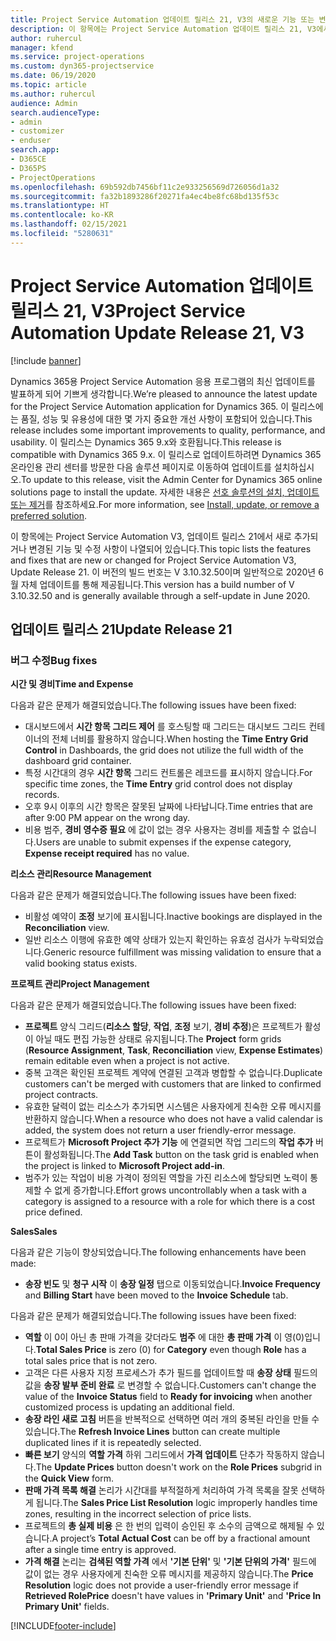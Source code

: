 ```yaml
---
title: Project Service Automation 업데이트 릴리스 21, V3의 새로운 기능 또는 변경된 기능
description: 이 항목에는 Project Service Automation 업데이트 릴리스 21, V3에서 사용할 수 있는 기능 및 수정 사항이 나열되어 있습니다.
author: ruhercul
manager: kfend
ms.service: project-operations
ms.custom: dyn365-projectservice
ms.date: 06/19/2020
ms.topic: article
ms.author: ruhercul
audience: Admin
search.audienceType:
- admin
- customizer
- enduser
search.app:
- D365CE
- D365PS
- ProjectOperations
ms.openlocfilehash: 69b592db7456bf11c2e933256569d726056d1a32
ms.sourcegitcommit: fa32b1893286f20271fa4ec4be8fc68bd135f53c
ms.translationtype: HT
ms.contentlocale: ko-KR
ms.lasthandoff: 02/15/2021
ms.locfileid: "5280631"
---
```

# <a name="project-service-automation-update-release-21-v3"></a><span data-ttu-id="03797-103">Project Service Automation 업데이트 릴리스 21, V3</span><span class="sxs-lookup"><span data-stu-id="03797-103">Project Service Automation Update Release 21, V3</span></span>

[!include [banner](../includes/psa-now-project-operations.md)]

<span data-ttu-id="03797-104">Dynamics 365용 Project Service Automation 응용 프로그램의 최신 업데이트를 발표하게 되어 기쁘게 생각합니다.</span><span class="sxs-lookup"><span data-stu-id="03797-104">We’re pleased to announce the latest update for the Project Service Automation application for Dynamics 365.</span></span> <span data-ttu-id="03797-105">이 릴리스에는 품질, 성능 및 유용성에 대한 몇 가지 중요한 개선 사항이 포함되어 있습니다.</span><span class="sxs-lookup"><span data-stu-id="03797-105">This release includes some important improvements to quality, performance, and usability.</span></span> <span data-ttu-id="03797-106">이 릴리스는 Dynamics 365 9.x와 호환됩니다.</span><span class="sxs-lookup"><span data-stu-id="03797-106">This release is compatible with Dynamics 365 9.x.</span></span> <span data-ttu-id="03797-107">이 릴리스로 업데이트하려면 Dynamics 365 온라인용 관리 센터를 방문한 다음 솔루션 페이지로 이동하여 업데이트를 설치하십시오.</span><span class="sxs-lookup"><span data-stu-id="03797-107">To update to this release, visit the Admin Center for Dynamics 365 online solutions page to install the update.</span></span> <span data-ttu-id="03797-108">자세한 내용은 [선호 솔루션의 설치, 업데이트 또는 제거](https://docs.microsoft.com/power-platform/admin/install-remove-preferred-solution)를 참조하세요.</span><span class="sxs-lookup"><span data-stu-id="03797-108">For more information, see [Install, update, or remove a preferred solution](https://docs.microsoft.com/power-platform/admin/install-remove-preferred-solution).</span></span>

<span data-ttu-id="03797-109">이 항목에는 Project Service Automation V3, 업데이트 릴리스 21에서 새로 추가되거나 변경된 기능 및 수정 사항이 나열되어 있습니다.</span><span class="sxs-lookup"><span data-stu-id="03797-109">This topic lists the features and fixes that are new or changed for Project Service Automation V3, Update Release 21.</span></span> <span data-ttu-id="03797-110">이 버전의 빌드 번호는 V 3.10.32.50이며 일반적으로 2020년 6월 자체 업데이트를 통해 제공됩니다.</span><span class="sxs-lookup"><span data-stu-id="03797-110">This version has a build number of V 3.10.32.50 and is generally available through a self-update in June 2020.</span></span>

## <a name="update-release-21"></a><span data-ttu-id="03797-111">업데이트 릴리스 21</span><span class="sxs-lookup"><span data-stu-id="03797-111">Update Release 21</span></span>

### <a name="bug-fixes"></a><span data-ttu-id="03797-112">버그 수정</span><span class="sxs-lookup"><span data-stu-id="03797-112">Bug fixes</span></span>

<span data-ttu-id="03797-113">**시간 및 경비**</span><span class="sxs-lookup"><span data-stu-id="03797-113">**Time and Expense**</span></span>

<span data-ttu-id="03797-114">다음과 같은 문제가 해결되었습니다.</span><span class="sxs-lookup"><span data-stu-id="03797-114">The following issues have been fixed:</span></span>

- <span data-ttu-id="03797-115">대시보드에서 **시간 항목 그리드 제어** 를 호스팅할 때 그리드는 대시보드 그리드 컨테이너의 전체 너비를 활용하지 않습니다.</span><span class="sxs-lookup"><span data-stu-id="03797-115">When hosting the **Time Entry Grid Control** in Dashboards, the grid does not utilize the full width of the dashboard grid container.</span></span>
- <span data-ttu-id="03797-116">특정 시간대의 경우 **시간 항목** 그리드 컨트롤은 레코드를 표시하지 않습니다.</span><span class="sxs-lookup"><span data-stu-id="03797-116">For specific time zones, the **Time Entry** grid control does not display records.</span></span>
- <span data-ttu-id="03797-117">오후 9시 이후의 시간 항목은 잘못된 날짜에 나타납니다.</span><span class="sxs-lookup"><span data-stu-id="03797-117">Time entries that are after 9:00 PM appear on the wrong day.</span></span>
- <span data-ttu-id="03797-118">비용 범주, **경비 영수증 필요** 에 값이 없는 경우 사용자는 경비를 제출할 수 없습니다.</span><span class="sxs-lookup"><span data-stu-id="03797-118">Users are unable to submit expenses if the expense category, **Expense receipt required** has no value.</span></span>

<span data-ttu-id="03797-119">**리소스 관리**</span><span class="sxs-lookup"><span data-stu-id="03797-119">**Resource Management**</span></span>

<span data-ttu-id="03797-120">다음과 같은 문제가 해결되었습니다.</span><span class="sxs-lookup"><span data-stu-id="03797-120">The following issues have been fixed:</span></span>

- <span data-ttu-id="03797-121">비활성 예약이 **조정** 보기에 표시됩니다.</span><span class="sxs-lookup"><span data-stu-id="03797-121">Inactive bookings are displayed in the **Reconciliation** view.</span></span>
- <span data-ttu-id="03797-122">일반 리소스 이행에 유효한 예약 상태가 있는지 확인하는 유효성 검사가 누락되었습니다.</span><span class="sxs-lookup"><span data-stu-id="03797-122">Generic resource fulfillment was missing validation to ensure that a valid booking status exists.</span></span>

<span data-ttu-id="03797-123">**프로젝트 관리**</span><span class="sxs-lookup"><span data-stu-id="03797-123">**Project Management**</span></span>

<span data-ttu-id="03797-124">다음과 같은 문제가 해결되었습니다.</span><span class="sxs-lookup"><span data-stu-id="03797-124">The following issues have been fixed:</span></span>

- <span data-ttu-id="03797-125">**프로젝트** 양식 그리드(**리소스 할당**, **작업**, **조정** 보기, **경비 추정**)은 프로젝트가 활성이 아닐 때도 편집 가능한 상태로 유지됩니다.</span><span class="sxs-lookup"><span data-stu-id="03797-125">The **Project** form grids (**Resource Assignment**, **Task**, **Reconciliation** view, **Expense Estimates**) remain editable even when a project is not active.</span></span>
- <span data-ttu-id="03797-126">중복 고객은 확인된 프로젝트 계약에 연결된 고객과 병합할 수 없습니다.</span><span class="sxs-lookup"><span data-stu-id="03797-126">Duplicate customers can't be merged with customers that are linked to confirmed project contracts.</span></span>
- <span data-ttu-id="03797-127">유효한 달력이 없는 리소스가 추가되면 시스템은 사용자에게 친숙한 오류 메시지를 반환하지 않습니다.</span><span class="sxs-lookup"><span data-stu-id="03797-127">When a resource who does not have a valid calendar is added, the system does not return a user friendly-error message.</span></span>
- <span data-ttu-id="03797-128">프로젝트가 **Microsoft Project 추가 기능** 에 연결되면 작업 그리드의 **작업 추가** 버튼이 활성화됩니다.</span><span class="sxs-lookup"><span data-stu-id="03797-128">The **Add Task** button on the task grid is enabled when the project is linked to **Microsoft Project add-in**.</span></span>
- <span data-ttu-id="03797-129">범주가 있는 작업이 비용 가격이 정의된 역할을 가진 리소스에 할당되면 노력이 통제할 수 없게 증가합니다.</span><span class="sxs-lookup"><span data-stu-id="03797-129">Effort grows uncontrollably when a task with a category is assigned to a resource with a role for which there is a cost price defined.</span></span>

<span data-ttu-id="03797-130">**Sales**</span><span class="sxs-lookup"><span data-stu-id="03797-130">**Sales**</span></span>

<span data-ttu-id="03797-131">다음과 같은 기능이 향상되었습니다.</span><span class="sxs-lookup"><span data-stu-id="03797-131">The following enhancements have been made:</span></span>

- <span data-ttu-id="03797-132">**송장 빈도** 및 **청구 시작** 이 **송장 일정** 탭으로 이동되었습니다.</span><span class="sxs-lookup"><span data-stu-id="03797-132">**Invoice Frequency** and **Billing Start** have been moved to the **Invoice Schedule** tab.</span></span>

<span data-ttu-id="03797-133">다음과 같은 문제가 해결되었습니다.</span><span class="sxs-lookup"><span data-stu-id="03797-133">The following issues have been fixed:</span></span>

- <span data-ttu-id="03797-134">**역할** 이 0이 아닌 총 판매 가격을 갖더라도 **범주** 에 대한 **총 판매 가격** 이 영(0)입니다.</span><span class="sxs-lookup"><span data-stu-id="03797-134">**Total Sales Price** is zero (0) for **Category** even though **Role** has a total sales price that is not zero.</span></span>
- <span data-ttu-id="03797-135">고객은 다른 사용자 지정 프로세스가 추가 필드를 업데이트할 때 **송장 상태** 필드의 값을 **송장 발부 준비 완료** 로 변경할 수 없습니다.</span><span class="sxs-lookup"><span data-stu-id="03797-135">Customers can't change the value of the **Invoice Status** field to **Ready for invoicing** when another customized process is updating an additional field.</span></span>
- <span data-ttu-id="03797-136">**송장 라인 새로 고침** 버튼을 반복적으로 선택하면 여러 개의 중복된 라인을 만들 수 있습니다.</span><span class="sxs-lookup"><span data-stu-id="03797-136">The **Refresh Invoice Lines** button can create multiple duplicated lines if it is repeatedly selected.</span></span>
- <span data-ttu-id="03797-137">**빠른 보기** 양식의 **역할 가격** 하위 그리드에서 **가격 업데이트** 단추가 작동하지 않습니다.</span><span class="sxs-lookup"><span data-stu-id="03797-137">The **Update Prices** button doesn't work on the **Role Prices** subgrid in the **Quick View** form.</span></span>
- <span data-ttu-id="03797-138">**판매 가격 목록 해결** 논리가 시간대를 부적절하게 처리하여 가격 목록을 잘못 선택하게 됩니다.</span><span class="sxs-lookup"><span data-stu-id="03797-138">The **Sales Price List Resolution** logic improperly handles time zones, resulting in the incorrect selection of price lists.</span></span>
- <span data-ttu-id="03797-139">프로젝트의 **총 실제 비용** 은 한 번의 입력이 승인된 후 소수의 금액으로 해제될 수 있습니다.</span><span class="sxs-lookup"><span data-stu-id="03797-139">A project’s **Total Actual Cost** can be off by a fractional amount after a single time entry is approved.</span></span>
- <span data-ttu-id="03797-140">**가격 해결** 논리는 **검색된 역할 가격** 에서 **'기본 단위'** 및 **'기본 단위의 가격'** 필드에 값이 없는 경우 사용자에게 친숙한 오류 메시지를 제공하지 않습니다.</span><span class="sxs-lookup"><span data-stu-id="03797-140">The **Price Resolution** logic does not provide a user-friendly error message if **Retrieved RolePrice** doesn't have values in **'Primary Unit'** and **'Price In Primary Unit'** fields.</span></span>


[!INCLUDE[footer-include](../includes/footer-banner.md)]